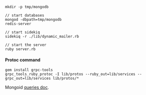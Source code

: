 ```shell
mkdir -p tmp/mongodb

// start databases
mongod -dbpath=tmp/mongodb
redis-server

// start sidekiq
sidekiq -r ./lib/dynamic_mailer.rb

// start the server
ruby server.rb
```

#### Protoc command
```shell
gem install grpc-tools
grpc_tools_ruby_protoc -I lib/protos --ruby_out=lib/services --grpc_out=lib/services lib/protos/*
```

Mongoid [queries doc](https://docs.mongodb.com/mongoid/master/tutorials/mongoid-queries/).
